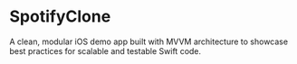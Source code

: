 # SpotifyClone
A clean, modular iOS demo app built with MVVM architecture to showcase best practices for scalable and testable Swift code.
